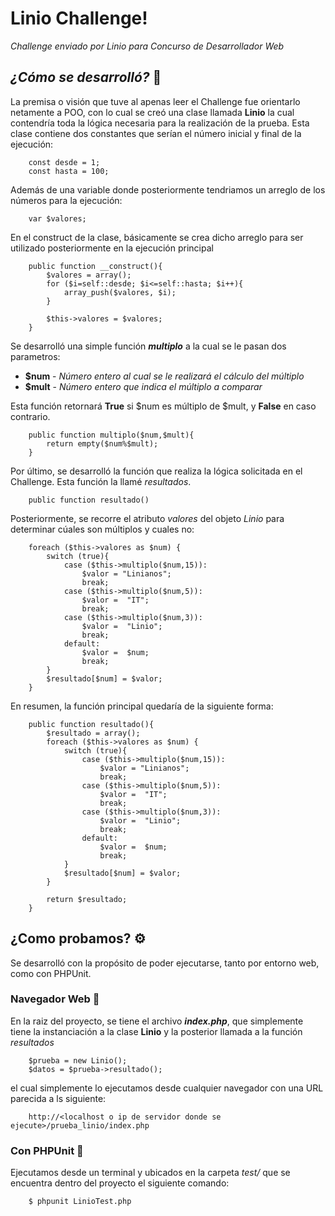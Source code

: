 # Linio Challenge!

_Challenge enviado por Linio para Concurso de Desarrollador Web_

## _¿Cómo se desarrolló?_ 🚀

La premisa o visión que tuve al apenas leer el Challenge fue orientarlo netamente a POO, con lo cual se creó una clase llamada **Linio** la cual contendría toda la lógica necesaria para la realización de la prueba.
Esta clase contiene dos constantes que serían el número inicial y final de la ejecución:
```
    const desde = 1;
    const hasta = 100;
```
Además de una variable donde posteriormente tendriamos un arreglo de los números para la ejecución:
```
    var $valores;
```

En el construct de la clase, básicamente se crea dicho arreglo para ser utilizado posteriormente en la ejecución principal
```
    public function __construct(){
        $valores = array();
        for ($i=self::desde; $i<=self::hasta; $i++){
            array_push($valores, $i);
        }

        $this->valores = $valores;
    }
```

Se desarrolló una simple función _**multiplo**_ a la cual se le pasan dos parametros:
* **$num** - *Número entero al cual se le realizará el cálculo del múltiplo*
* **$mult** - *Número entero que indica el múltiplo a comparar*

Esta función retornará **True** si $num es múltiplo de $mult, y **False** en caso contrario.
```
    public function multiplo($num,$mult){
        return empty($num%$mult);
    }
```

Por último, se desarrolló la función que realiza la lógica solicitada en el Challenge. Esta función la llamé _resultados_.
```
    public function resultado()
```

Posteriormente, se recorre el atributo _valores_ del objeto _Linio_ para determinar cúales son múltiplos y cuales no: 
```
    foreach ($this->valores as $num) {
        switch (true){
            case ($this->multiplo($num,15)):
                $valor = "Linianos";
                break;
            case ($this->multiplo($num,5)):
                $valor =  "IT";
                break;
            case ($this->multiplo($num,3)):
                $valor =  "Linio";
                break;
            default:
                $valor =  $num;
                break;
        }
        $resultado[$num] = $valor;
    }
```

En resumen, la función principal quedaría de la siguiente forma:
```
    public function resultado(){
        $resultado = array();
        foreach ($this->valores as $num) {
            switch (true){
                case ($this->multiplo($num,15)):
                    $valor = "Linianos";
                    break;
                case ($this->multiplo($num,5)):
                    $valor =  "IT";
                    break;
                case ($this->multiplo($num,3)):
                    $valor =  "Linio";
                    break;
                default:
                    $valor =  $num;
                    break;
            }
            $resultado[$num] = $valor;
        }

        return $resultado;
    }
```

## ¿Como probamos? ⚙️

Se desarrolló con la propósito de poder ejecutarse, tanto por entorno web, como con PHPUnit.

### Navegador Web 🔩
En la raiz del proyecto, se tiene el archivo _**index.php**_, que simplemente tiene la instanciación a la clase **Linio** y la posterior llamada a la función _resultados_
```
    $prueba = new Linio();
    $datos = $prueba->resultado();
```
el cual simplemente lo ejecutamos desde cualquier navegador con una URL parecida a ls siguiente:
```
    http://<localhost o ip de servidor donde se ejecute>/prueba_linio/index.php
```

### Con PHPUnit 🔩
Ejecutamos desde un terminal y ubicados en la carpeta _test/_ que se encuentra dentro del proyecto el siguiente comando:
```
    $ phpunit LinioTest.php
```





